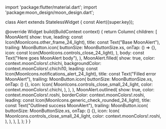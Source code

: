 import 'package:flutter/material.dart';
import 'package:moon_design/moon_design.dart';

class Alert extends StatelessWidget {
  const Alert({super.key});

  @override
  Widget build(BuildContext context) {
    return Column(
      children: [
        MoonAlert(
          show: true,
          leading: const Icon(MoonIcons.other_frame_24_light),
          title: const Text("Base MoonAlert"),
          trailing: MoonButton.icon(
            buttonSize: MoonButtonSize.xs,
            onTap: () => {},
            icon: const Icon(MoonIcons.controls_close_24_light),
          ),
          body: const Text("Here goes MoonAlert body"),
        ),
        MoonAlert.filled(
          show: true,
          color: context.moonColors!.chichi,
          backgroundColor: context.moonColors!.chichi10,
          leading: const Icon(MoonIcons.notifications_alert_24_light),
          title: const Text("Filled error MoonAlert"),
          trailing: MoonButton.icon(
            buttonSize: MoonButtonSize.xs,
            onTap: () {},
            icon: Icon(
              MoonIcons.controls_close_small_24_light,
              color: context.moonColors!.chichi,
            ),
          ),
        ),
        MoonAlert.outlined(
          show: true,
          color: context.moonColors!.roshi,
          borderColor: context.moonColors!.roshi,
          leading: const Icon(MoonIcons.generic_check_rounded_24_light),
          title: const Text("Outlined success MoonAlert"),
          trailing: MoonButton.icon(
            buttonSize: MoonButtonSize.xs,
            onTap: () {},
            icon: Icon(
              MoonIcons.controls_close_small_24_light,
              color: context.moonColors!.roshi,
            ),
          ),
        ),
      ],
    );
  }
}